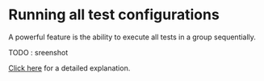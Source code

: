 # Running all test configurations

A powerful feature is the ability to execute all tests in a group sequentially.

TODO : sreenshot

[Click here](Executing-multiple-test-configurations.md) for a detailed explanation.